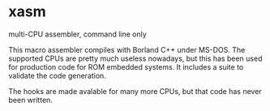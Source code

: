 # xasm
multi-CPU assembler, command line only

This macro assembler compiles with Borland C++ under MS-DOS.  The supported CPUs are pretty much useless nowadays, but this has been used for production code for ROM embedded systems.  It includes a suite to validate the code generation.

The hooks are made avalable for many more CPUs, but that code has never been written.

